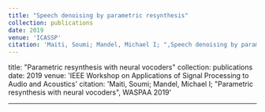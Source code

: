 ```yaml
---
title: "Speech denoising by parametric resynthesis"
collection: publications
date: 2019
venue: 'ICASSP'
citation: 'Maiti, Soumi; Mandel, Michael I; ",Speech denoising by parametric resynthesis,"ICASSP 2019'
---
```

title: "Parametric resynthesis with neural vocoders"
collection: publications
date: 2019
venue: 'IEEE Workshop on Applications of Signal Processing to Audio and Acoustics'
citation: 'Maiti, Soumi; Mandel, Michael I; "Parametric resynthesis with neural vocoders", WASPAA 2019'

---
